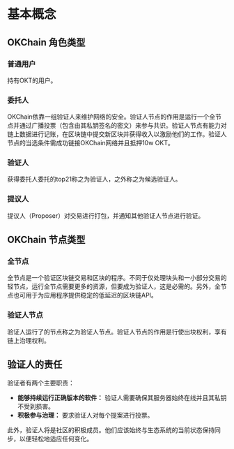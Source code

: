 <!---
order: 1
--->

# 基本概念


## OKChain 角色类型

### 普通用户

持有OKT的用户。

### 委托人

OKChain依靠一组验证人来维护网络的安全。验证人节点的作用是运行一个全节点并通过广播投票（包含由其私钥签名的密文）来参与共识。验证人节点有能力对链上数据进行记账，在区块链中提交新区块并获得收入以激励他们的工作。验证人节点的当选条件需成功链接OKChain网络并且抵押10w OKT。

### 验证人

获得委托人委托的top21称之为验证人，之外称之为候选验证人。

### 提议人

提议人（Proposer）对交易进行打包，并通知其他验证人节点进行验证。



## OKChain 节点类型

### 全节点

全节点是一个验证区块链交易和区块的程序。不同于仅处理块头和一小部分交易的轻节点，运行全节点需要更多的资源，但要成为验证人，这是必需的。另外，全节点也可用于为应用程序提供稳定的低延迟的区块链API。

### 验证人节点

验证人运行了的节点称之为验证人节点。验证人节点的作用是行使出块权利，享有链上治理权利。

## 验证人的责任

验证者有两个主要职责：

- **能够持续运行正确版本的软件：** 验证人需要确保其服务器始终在线并且其私钥不受到损害。
- **积极参与治理：** 要求验证人对每个提案进行投票。

此外，验证人将是社区的积极成员。他们应该始终与生态系统的当前状态保持同步，以便轻松地适应任何变化。


